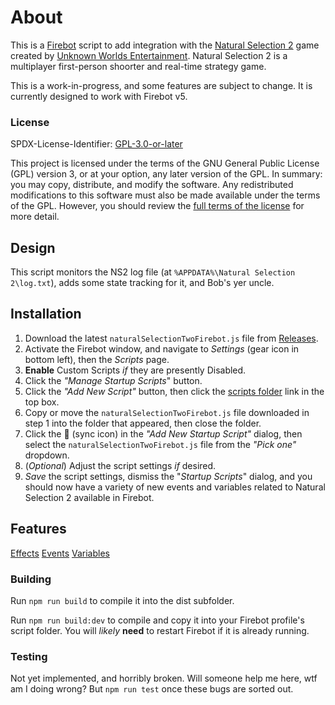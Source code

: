 # About
This is a [Firebot](https://firebot.app) script to add integration with the [Natural Selection 2](https://store.steampowered.com/app/4920/Natural_Selection_2/) game created by [Unknown Worlds Entertainment](https://store.steampowered.com/developer/unknown-worlds). Natural Selection 2 is a multiplayer first-person shoorter and real-time strategy game.

This is a work-in-progress, and some features are subject to change. It is currently designed to work with Firebot v5.

### License
SPDX-License-Identifier: [GPL-3.0-or-later](https://spdx.org/licenses/GPL-3.0-or-later.html)

This project is licensed under the terms of the GNU General Public License (GPL) version 3, or at your option, any later version of the GPL. In summary: you may copy, distribute, and modify the software. Any redistributed modifications to this software must also be made available under the terms of the GPL. However, you should review the [full terms of the license](https://www.gnu.org/licenses/gpl-3.0.en.html) for more detail.

## Design
This script monitors the NS2 log file (at `%APPDATA%\Natural Selection 2\log.txt`), adds some state tracking for it, and Bob's yer uncle.

## Installation
1. Download the latest `naturalSelectionTwoFirebot.js` file from [Releases](https://github.com/phroggster/firebot-natural-selection-two/releases).
2. Activate the Firebot window, and navigate to *Settings* (gear icon in bottom left), then the *Scripts* page.
3. **Enable** Custom Scripts *if* they are presently Disabled.
4. Click the *"Manage* *Startup* *Scripts*" button.
5. Click the *"Add* *New* *Script"* button, then click the <ins>scripts folder</ins> link in the top box.
6. Copy or move the `naturalSelectionTwoFirebot.js` file downloaded in step 1 into the folder that appeared, then close the folder.
7. Click the 🔄 (sync icon) in the *"Add* *New* *Startup* *Script"* dialog, then select the `naturalSelectionTwoFirebot.js` file from the *"Pick* *one"* dropdown.
6. (*Optional*) Adjust the script settings *if* desired.
7. *Save* the script settings, dismiss the "*Startup* *Scripts*" dialog, and you should now have a variety of new events and variables related to Natural Selection 2 available in Firebot.

## Features
[Effects](https://github.com/phroggster/firebot-natural-selection-two/wiki/Effects)
[Events](https://github.com/phroggster/firebot-natural-selection-two/wiki/Events)
[Variables](https://github.com/phroggster/firebot-natural-selection-two/wiki/Variables)

### Building
Run `npm run build` to compile it into the dist subfolder.

Run `npm run build:dev` to compile and copy it into your Firebot profile's script folder. You will *likely* **need** to restart Firebot if it is already running.

### Testing
Not yet implemented, and horribly broken. Will someone help me here, wtf am I doing wrong? But `npm run test` once these bugs are sorted out.
